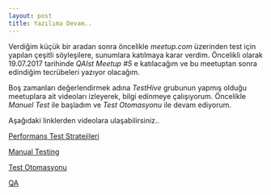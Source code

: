 ```yaml
---
layout: post
title: Yazılıma Devam..
---
```


Verdiğim küçük bir aradan sonra öncelikle *meetup.com* üzerinden test için yapılan çeşitli söyleşilere, sunumlara katılmaya karar verdim. Öncelikli olarak 19.07.2017 tarihinde *QAIst Meetup #5* e katılacağım ve bu meetuptan sonra edindiğim tecrübeleri yazıyor olacağım.

Boş zamanları değerlendirmek adına *TestHive* grubunun yapmış olduğu meetuplara ait videoları izleyerek, bilgi edinmeye çalışıyorum. 
Öncelikle *Manuel Test* ile başladım ve *Test Otomasyonu* ile devam ediyorum. 

Aşağıdaki linklerden videolara ulaşabilirsiniz.. 


<a href="https://www.youtube.com/watch?v=Z1HRJqZHwKQ" target="_blank">Performans Test Stratejileri</a>

<a href="https://www.youtube.com/watch?v=jMuR71NMC68" target="_blank">Manual Testing</a>

<a href="https://www.youtube.com/watch?v=hdMRBpdHGbM" target="_blank">Test Otomasyonu</a>

<a href="https://www.youtube.com/watch?v=TWnFTaUIpOg" target="_blank">QA</a>

